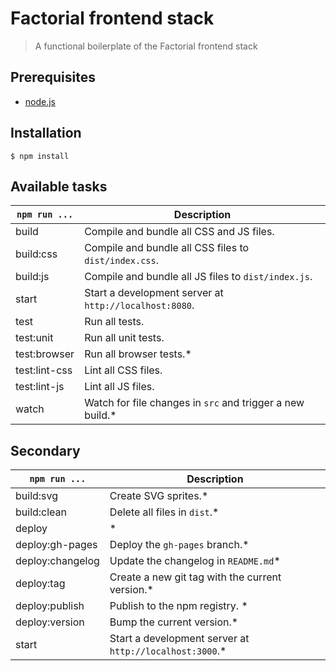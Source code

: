 # Factorial frontend stack 

> A functional boilerplate of the Factorial frontend stack 

## Prerequisites

* [node.js](https://nodejs.org/en/)

## Installation

    $ npm install

## Available tasks

`npm run ...` | Description
---|---
build | Compile and bundle all CSS and JS files.
build:css | Compile and bundle all CSS files to `dist/index.css`.
build:js | Compile and bundle all JS files to `dist/index.js`.
start | Start a development server at `http://localhost:8080`.
test | Run all tests. 
test:unit | Run all unit tests.
test:browser | Run all browser tests.*
test:lint-css | Lint all CSS files.
test:lint-js | Lint all JS files.
watch | Watch for file changes in `src` and trigger a new build.*

## Secondary

`npm run ...` | Description
---|---
build:svg | Create SVG sprites.*
build:clean | Delete all files in `dist`.*
deploy | *
deploy:gh-pages | Deploy the `gh-pages` branch.*
deploy:changelog | Update the changelog in `README.md`*
deploy:tag | Create a new git tag with the current version.*
deploy:publish | Publish to the npm registry. *
deploy:version | Bump the current version.*
start | Start a development server at `http://localhost:3000`.*
